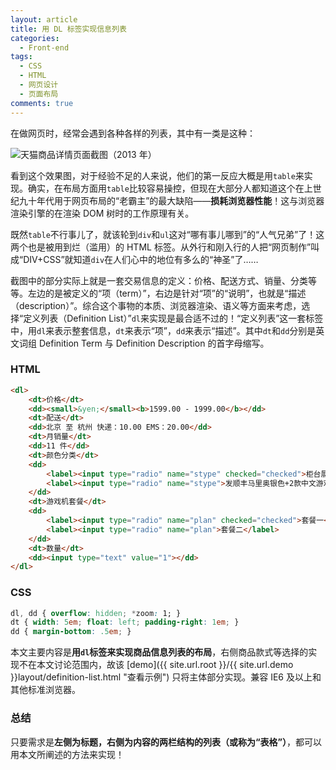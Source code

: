 ```yaml
---
layout: article
title: 用 DL 标签实现信息列表
categories:
  - Front-end
tags:
  - CSS
  - HTML
  - 网页设计
  - 页面布局
comments: true
---
```


在做网页时，经常会遇到各种各样的列表，其中有一类是这种：

![天猫商品详情页面截图（2013 年）](http://farm8.staticflickr.com/7318/8720728566_b25874fb75_o.jpg "天猫商品详情页面截图（2013 年）")

看到这个效果图，对于经验不足的人来说，他们的第一反应大概是用`table`来实现。确实，在布局方面用`table`比较容易操控，但现在大部分人都知道这个在上世纪九十年代用于网页布局的“老霸主”的最大缺陷——**损耗浏览器性能**！这与浏览器渲染引擎的在渲染 DOM 树时的工作原理有关。

既然`table`不行事儿了，就该轮到`div`和`ul`这对“哪有事儿哪到”的“人气兄弟”了！这两个也是被用到烂（滥用）的 HTML 标签。从外行和刚入行的人把“网页制作”叫成“DIV+CSS”就知道`div`在人们心中的地位有多么的“神圣”了……

截图中的部分实际上就是一套交易信息的定义：价格、配送方式、销量、分类等等。左边的是被定义的“项（term）”，右边是针对“项”的“说明”，也就是“描述（description）”。综合这个事物的本质、浏览器渲染、语义等方面来考虑，选择“定义列表（Definition List）”`dl`来实现是最合适不过的！“定义列表”这一套标签中，用`dl`来表示整套信息，`dt`来表示“项”，`dd`来表示“描述”。其中`dt`和`dd`分别是英文词组 Definition Term 与 Definition Description 的首字母缩写。

### HTML

```html
<dl>
    <dt>价格</dt>
    <dd><small>&yen;</small><b>1599.00 - 1999.00</b></dd>
    <dt>配送</dt>
    <dd>北京 至 杭州 快递：10.00 EMS：20.00</dd>
    <dt>月销量</dt>
    <dd>11 件</dd>
    <dt>颜色分类</dt>
    <dd>
        <label><input type="radio" name="stype" checked="checked">柜台展示机 特价机 马里奥红</label>
        <label><input type="radio" name="stype">发顺丰马里奥银色+2款中文游戏</label>
    </dd>
    <dt>游戏机套餐</dt>
    <dd>
        <label><input type="radio" name="plan" checked="checked">套餐一</label>
        <label><input type="radio" name="plan">套餐二</label>
    </dd>
    <dt>数量</dt>
    <dd><input type="text" value="1"></dd>
</dl>

```

### CSS

```css
dl, dd { overflow: hidden; *zoom: 1; }
dt { width: 5em; float: left; padding-right: 1em; }
dd { margin-bottom: .5em; }

```

本文主要内容是**用`dl`标签来实现商品信息列表的布局**，右侧商品款式等选择的实现不在本文讨论范围内，故该 [demo]({{ site.url.root }}/{{ site.url.demo }}layout/definition-list.html "查看示例") 只将主体部分实现。兼容 IE6 及以上和其他标准浏览器。

### 总结

只要需求是**左侧为标题，右侧为内容的两栏结构的列表（或称为“表格”）**，都可以用本文所阐述的方法来实现！
